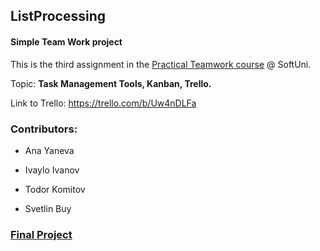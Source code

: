 ## ListProcessing 
#### Simple Team Work project

This is the third assignment in the [Practical Teamwork course]( https://softuni.bg/trainings/1799/practical-teamwork-sept-2017)  @ SoftUni. 

Topic: **Task Management Tools, Kanban, Trello.**

Link to Trello: https://trello.com/b/Uw4nDLFa
 
 
  		  
 ### Contributors:	
 
  - Ana Yaneva
  		  
  - Ivaylo Ivanov		  
  		  
  - Todor Komitov
 
  - Svetlin Buy
  
  ### [Final Project](https://github.com/IvoIvanov77/TravelGuideSoftUniTeamwork) 
 
